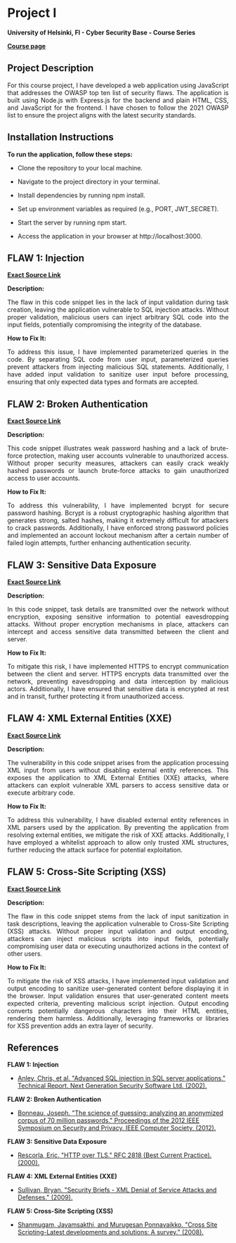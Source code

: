 # **Project I**

**University of Helsinki, FI - Cyber Security Base - Course Series**

**[Course page](https://cybersecuritybase.mooc.fi/)**

## **Project Description**

<p align="justify">For this course project, I have developed a web application using JavaScript that addresses the OWASP top ten list of security flaws. The application is built using Node.js with Express.js for the backend and plain HTML, CSS, and JavaScript for the frontend. I have chosen to follow the 2021 OWASP list to ensure the project aligns with the latest security standards.</p>

## **Installation Instructions**

**To run the application, follow these steps:**

* Clone the repository to your local machine.

* Navigate to the project directory in your terminal.

* Install dependencies by running npm install.

* Set up environment variables as required (e.g., PORT, JWT_SECRET).

* Start the server by running npm start.

* Access the application in your browser at http://localhost:3000.

## **FLAW 1: Injection**

**[Exact Source Link](https://github.com/NikolaKostadinov01/Cyber-Security-Base-project-one-/blob/main/backend/controllers/taskController.js)**

**Description:** <p align="justify">The flaw in this code snippet lies in the lack of input validation during task creation, leaving the application vulnerable to SQL injection attacks. Without proper validation, malicious users can inject arbitrary SQL code into the input fields, potentially compromising the integrity of the database.</p>

**How to Fix It:** <p align="justify">To address this issue, I have implemented parameterized queries in the code. By separating SQL code from user input, parameterized queries prevent attackers from injecting malicious SQL statements. Additionally, I have added input validation to sanitize user input before processing, ensuring that only expected data types and formats are accepted.</p>

## **FLAW 2: Broken Authentication**

**[Exact Source Link](https://github.com/NikolaKostadinov01/Cyber-Security-Base-project-one-/blob/main/backend/routes/authRoutes.js)**

**Description:** <p align="justify">This code snippet illustrates weak password hashing and a lack of brute-force protection, making user accounts vulnerable to unauthorized access. Without proper security measures, attackers can easily crack weakly hashed passwords or launch brute-force attacks to gain unauthorized access to user accounts.</p>

**How to Fix It:** <p align="justify">To address this vulnerability, I have implemented bcrypt for secure password hashing. Bcrypt is a robust cryptographic hashing algorithm that generates strong, salted hashes, making it extremely difficult for attackers to crack passwords. Additionally, I have enforced strong password policies and implemented an account lockout mechanism after a certain number of failed login attempts, further enhancing authentication security.</p>

## **FLAW 3: Sensitive Data Exposure**

**[Exact Source Link](https://github.com/NikolaKostadinov01/Cyber-Security-Base-project-one-/blob/main/backend/routes/taskRoutes.js)**

**Description:** <p align="justify">In this code snippet, task details are transmitted over the network without encryption, exposing sensitive information to potential eavesdropping attacks. Without proper encryption mechanisms in place, attackers can intercept and access sensitive data transmitted between the client and server.</p>

**How to Fix It:** <p align="justify">To mitigate this risk, I have implemented HTTPS to encrypt communication between the client and server. HTTPS encrypts data transmitted over the network, preventing eavesdropping and data interception by malicious actors. Additionally, I have ensured that sensitive data is encrypted at rest and in transit, further protecting it from unauthorized access.</p>

## **FLAW 4: XML External Entities (XXE)**

**[Exact Source Link](https://github.com/NikolaKostadinov01/Cyber-Security-Base-project-one-/blob/main/backend/routes/taskRoutes.js)**

**Description:** <p align="justify">The vulnerability in this code snippet arises from the application processing XML input from users without disabling external entity references. This exposes the application to XML External Entities (XXE) attacks, where attackers can exploit vulnerable XML parsers to access sensitive data or execute arbitrary code.</p>

**How to Fix It:** <p align="justify">To address this vulnerability, I have disabled external entity references in XML parsers used by the application. By preventing the application from resolving external entities, we mitigate the risk of XXE attacks. Additionally, I have employed a whitelist approach to allow only trusted XML structures, further reducing the attack surface for potential exploitation.</p>

## **FLAW 5: Cross-Site Scripting (XSS)**

**[Exact Source Link](https://github.com/NikolaKostadinov01/Cyber-Security-Base-project-one-/blob/main/frontend/script.js)**

**Description:** <p align="justify">The flaw in this code snippet stems from the lack of input sanitization in task descriptions, leaving the application vulnerable to Cross-Site Scripting (XSS) attacks. Without proper input validation and output encoding, attackers can inject malicious scripts into input fields, potentially compromising user data or executing unauthorized actions in the context of other users.</p>

**How to Fix It:** <p align="justify">To mitigate the risk of XSS attacks, I have implemented input validation and output encoding to sanitize user-generated content before displaying it in the browser. Input validation ensures that user-generated content meets expected criteria, preventing malicious script injection. Output encoding converts potentially dangerous characters into their HTML entities, rendering them harmless. Additionally, leveraging frameworks or libraries for XSS prevention adds an extra layer of security.</p>

## **References**

**FLAW 1: Injection**

* [Anley, Chris, et al. "Advanced SQL injection in SQL server applications." Technical Report. Next Generation Security Software Ltd. (2002).](https://crypto.stanford.edu/cs155old/cs155-spring09/papers/sql_injection.pdf)

**FLAW 2: Broken Authentication**

* [Bonneau, Joseph. "The science of guessing: analyzing an anonymized corpus of 70 million passwords." Proceedings of the 2012 IEEE Symposium on Security and Privacy. IEEE Computer Society, (2012).](https://jbonneau.com/doc/B12-IEEESP-analyzing_70M_anonymized_passwords.pdf)

**FLAW 3: Sensitive Data Exposure**

* [Rescorla, Eric. "HTTP over TLS." RFC 2818 (Best Current Practice). (2000).](https://www.rfc-editor.org/rfc/pdfrfc/rfc2818.txt.pdf)

**FLAW 4: XML External Entities (XXE)**

* [Sullivan, Bryan. "Security Briefs - XML Denial of Service Attacks and Defenses." (2009).](https://learn.microsoft.com/en-us/archive/msdn-magazine/2009/november/xml-denial-of-service-attacks-and-defenses)
  
**FLAW 5: Cross-Site Scripting (XSS)**

* [Shanmugam, Jayamsakthi, and Murugesan Ponnavaikko. "Cross Site Scripting-Latest developments and solutions: A survey." (2008).](https://www.researchgate.net/profile/Murugesan-Ponnavaikko/publication/228983958_Cross_Site_Scripting-Latest_developments_and_solutions_A_survey/links/0a85e5319addd42d0e000000/Cross-Site-Scripting-Latest-developments-and-solutions-A-survey.pdf)
